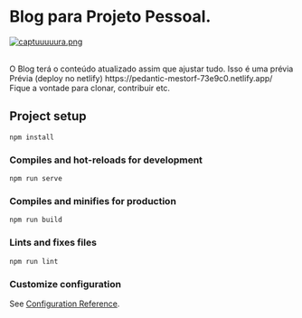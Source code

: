 # Blog para Projeto Pessoal. 

[![captuuuuura.png](https://i.postimg.cc/ncZFC6hP/captuuuuura.png)](https://postimg.cc/vDqFK29r)

</br>
O Blog terá o conteúdo atualizado assim que ajustar tudo. Isso é uma prévia </br>
Prévia (deploy no netlify) https://pedantic-mestorf-73e9c0.netlify.app/
</br>
Fique a vontade para clonar, contribuir etc.

## Project setup
```
npm install
```

### Compiles and hot-reloads for development
```
npm run serve
```

### Compiles and minifies for production
```
npm run build
```

### Lints and fixes files
```
npm run lint
```

### Customize configuration
See [Configuration Reference](https://cli.vuejs.org/config/).
